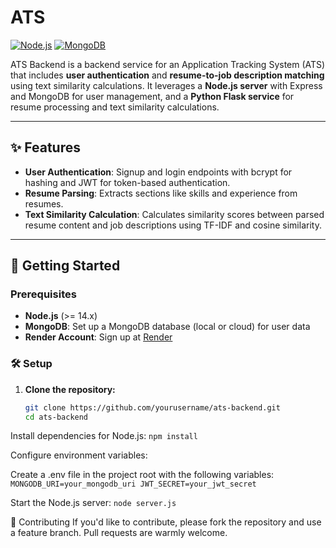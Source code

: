 # ATS

[![Node.js](https://img.shields.io/badge/Node.js-v14%2B-green)](https://nodejs.org/)
[![MongoDB](https://img.shields.io/badge/MongoDB-Atlas-brightgreen)](https://www.mongodb.com/atlas/database)

ATS Backend is a backend service for an Application Tracking System (ATS) that includes **user authentication** and **resume-to-job description matching** using text similarity calculations. It leverages a **Node.js server** with Express and MongoDB for user management, and a **Python Flask service** for resume processing and text similarity calculations.

---

## ✨ Features

- **User Authentication**: Signup and login endpoints with bcrypt for hashing and JWT for token-based authentication.
- **Resume Parsing**: Extracts sections like skills and experience from resumes.
- **Text Similarity Calculation**: Calculates similarity scores between parsed resume content and job descriptions using TF-IDF and cosine similarity.

---

## 🚀 Getting Started

### Prerequisites

- **Node.js** (>= 14.x)
- **MongoDB**: Set up a MongoDB database (local or cloud) for user data
- **Render Account**: Sign up at [Render](https://render.com)

### 🛠 Setup

1. **Clone the repository:**

   ```bash
   git clone https://github.com/yourusername/ats-backend.git
   cd ats-backend
Install dependencies for Node.js:
`npm install`

Configure environment variables:

Create a .env file in the project root with the following variables:
`MONGODB_URI=your_mongodb_uri
JWT_SECRET=your_jwt_secret`

Start the Node.js server:
`node server.js`

🤝 Contributing
If you'd like to contribute, please fork the repository and use a feature branch. Pull requests are warmly welcome.
